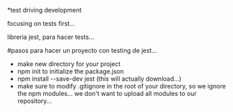 *test driving development

focusing on tests first...

libreria jest, para hacer tests... 

#pasos para hacer un proyecto con testing de jest...

* make new directory for your project
* npm init to initialize the package.json
* npm install --save-dev jest (this will actually download...)
* make sure to modify .gitignore in the root of your directory, so we ignore the npm modules... we don't want to upload all modules to our repository...





